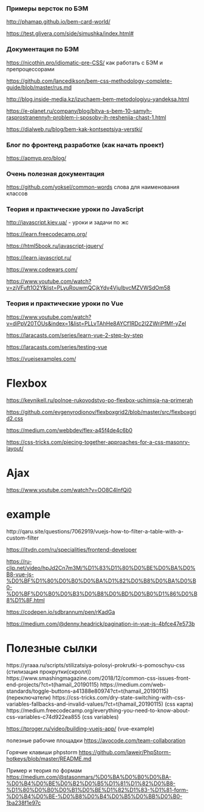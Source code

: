<h3>Примеры версток по БЭМ</h3>

http://phamap.github.io/bem-card-world/

https://test.glivera.com/side/simushka/index.html#

<h3>Документация по БЭМ</h3>

https://nicothin.pro/idiomatic-pre-CSS/ как работать с БЭМ и препроцессорами

https://github.com/lancedikson/bem-css-methodology-complete-guide/blob/master/rus.md

http://blog.inside-media.kz/izuchaem-bem-metodologiyu-yandeksa.html

https://e-planet.ru/company/blog/bitva-s-bem-10-samyh-rasprostranennyh-problem-i-sposoby-ih-reshenija-chast-1.html

https://dialweb.ru/blog/bem-kak-kontseptsiya-verstki/

<h3>Блог по фронтенд разработке (как начать проект)</h3>

https://apmyp.pro/blog/

<h3>Очень полезная документация</h3>

https://github.com/yoksel/common-words слова для наименования классов


<h3>Теория и практические уроки по JavaScript</h3>

http://javascript.kiev.ua/  - уроки и задачи по жс

https://learn.freecodecamp.org/

https://html5book.ru/javascript-jquery/

https://learn.javascript.ru/

https://www.codewars.com/

https://www.youtube.com/watch?v=zjVFuft1O2Y&list=PLyuRouwmQCjkYdv4VjuIbvcMZVWSdOm58 

<h3>Теория и практические уроки по Vue</h3>

https://www.youtube.com/watch?v=diPpV20TOUs&index=1&list=PLLvTAhHe8AYCf1RDc2l2ZWriPfMf-yZel

https://laracasts.com/series/learn-vue-2-step-by-step

https://laracasts.com/series/testing-vue

https://vuejsexamples.com/

<h1>Flexbox</h1>

https://keynikell.ru/polnoe-rukovodstvo-po-flexbox-uchimsja-na-primerah

https://github.com/evgenyrodionov/flexboxgrid2/blob/master/src/flexboxgrid2.css

https://medium.com/webbdev/flex-a45f4de4c6b0

https://css-tricks.com/piecing-together-approaches-for-a-css-masonry-layout/


<h1>Ajax</h1>

https://www.youtube.com/watch?v=OO8C4InfQi0




<h1>example</h1>
http://qaru.site/questions/7062919/vuejs-how-to-filter-a-table-with-a-custom-filter

https://itvdn.com/ru/specialities/frontend-developer

https://ru-clip.net/video/hpJd2Cn7m3M/%D1%83%D1%80%D0%BE%D0%BA%D0%B8-vue-js-%D0%BF%D1%80%D0%B0%D0%BA%D1%82%D0%B8%D0%BA%D0%B0-%D0%BF%D0%B0%D0%B3%D0%B8%D0%BD%D0%B0%D1%86%D0%B8%D1%8F.html

https://codepen.io/sdbrannum/pen/rKadGa


https://medium.com/@denny.headrick/pagination-in-vue-js-4bfce47e573b


<h1>Полезные сылки</h1>
https://yraaa.ru/scripts/stilizatsiya-polosyi-prokrutki-s-pomoschyu-css (стилизация прокрутки(скролл))
https://www.smashingmagazine.com/2018/12/common-css-issues-front-end-projects/?ct=t(hamail_20190115)
https://medium.com/web-standards/toggle-buttons-a41388e80974?ct=t(hamail_20190115)  (переключатели)
https://css-tricks.com/dry-state-switching-with-css-variables-fallbacks-and-invalid-values/?ct=t(hamail_20190115) (css карта)
https://medium.freecodecamp.org/everything-you-need-to-know-about-css-variables-c74d922ea855 (css variables)

https://tproger.ru/video/building-vuejs-app/ (vue-example)

полезные рабочие площадки
https://avocode.com/team-collaboration


Горячие клавиши phpstorm
https://github.com/lawejr/PhpStorm-hotkeys/blob/master/README.md

Пример и теория по формам 
https://medium.com/@stasonmars/%D0%BA%D0%B0%D0%BA-%D0%B4%D0%BE%D0%B2%D0%B5%D1%81%D1%82%D0%B8-%D1%80%D0%B0%D0%B1%D0%BE%D1%82%D1%83-%D1%81-form-%D0%B4%D0%BE-%D0%B8%D0%B4%D0%B5%D0%BB%D0%B0-1ba238f1e97c



<!DOCTYPE html>
 <html>
    <head>
        <title>Examples</title>
        <meta charset="utf-8">
        <meta http-equiv="X-UA-Compatible" content="IE=edge">
        <meta name="viewport" content="width=device-width, initial-scale=1.0">    
        <link rel="stylesheet" type="text/css" href="style.css">
    </head>
 <body>
  </body>
  </html>
